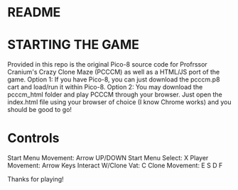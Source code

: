 # README

# STARTING THE GAME
Provided in this repo is the original Pico-8 source code for Profrssor Cranium's Crazy Clone Maze (PCCCM)
as well as a HTML/JS port of the game. 
  Option 1:
    If you have Pico-8, you can just download the pcccm.p8 cart and load/run
    it within Pico-8. 
  Option 2:
    You may download the pcccm_html folder and play PCCCM through your browser. Just open the 
    index.html file using your browser of choice (I know Chrome works) and you should be good to go!
    
# Controls
Start Menu Movement: Arrow UP/DOWN
Start Menu Select: X
Player Movement: Arrow Keys
Interact W/Clone Vat: C
Clone Movement: E S D F

Thanks for playing!
